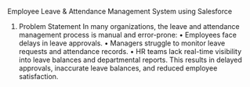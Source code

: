 Employee Leave & Attendance Management System using Salesforce
1. Problem Statement
In many organizations, the leave and attendance management process is manual and error-prone:
•	Employees face delays in leave approvals.
•	Managers struggle to monitor leave requests and attendance records.
•	HR teams lack real-time visibility into leave balances and departmental reports.
This results in delayed approvals, inaccurate leave balances, and reduced employee satisfaction.

